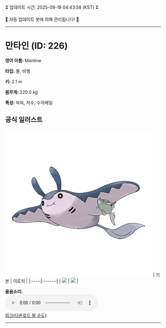 
⏳ 업데이트 시간: 2025-09-19 04:43:58 (KST) ⏳

🤖 자동 업데이트 봇에 의해 관리됩니다! 🤖

---

# 만타인 (ID: 226)
**영어 이름:** Mantine

**타입:** 물, 비행

**키:** 2.1 m

**몸무게:** 220.0 kg

**특성:** 쓱쓱, 저수, 수의베일

## 공식 일러스트
![](https://raw.githubusercontent.com/PokeAPI/sprites/master/sprites/pokemon/other/official-artwork/226.png)
| 기본 | 이로치 |
|:----:|:------:|
| <img src="http://play.pokemonshowdown.com/sprites/ani/mantine.gif" width="200"> | <img src="http://play.pokemonshowdown.com/sprites/ani-shiny/mantine.gif" width="200"> |

**울음소리:**<br><audio controls src="https://raw.githubusercontent.com/PokeAPI/cries/main/cries/pokemon/latest/226.ogg"></audio><br> [링크(다운로드 될 수도)](https://raw.githubusercontent.com/PokeAPI/cries/main/cries/pokemon/latest/226.ogg)


---
